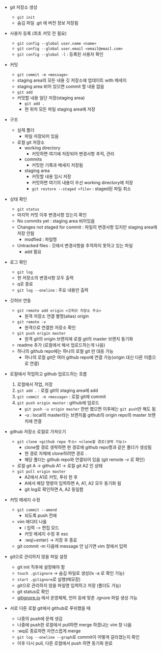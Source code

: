 - git 저장소 생성
  - `git init`
  - 숨김 파일 .git 에 버전 정보 저장됨


- 사용자 등록 (최초 커밋 전 필요)
  - `git config --global user.name <name>`
  - `git config --global user.email <email@email.com>`
  - `git config --global -l` : 등록된 사용자 확인

- 커밋
  - `git commit -m <message>`
  - staging area의 모든 내용 깃 저장소에 업데이트 with 메세지
  - staging area 비어 있으면 commit 할 내용 없음
  - `git add`
  - 커밋할 내용 일단 저장(staging area)
    - `git add .`
    - 현 위치 모든 파일 staging area에 저장

- 구조
  - 실제 폴더
    - 파일 저장되어 있음
  - 로컬 git 저장소
    - working directory
      - 커밋하면 여기에 저장되어 변경사항 추적, 관리
    - commits
      - 커밋한 기록과 메세지 저장됨
    - staging area 
      - 커밋할 내용 임시 저장
      - 커밋하면 여기의 내용이 우선 working directory에 저장
      - `git restore --staged <file>` : staged된 파일 취소

- 상태 확인
  - `git status`
  - 마지막 커밋 이후 변경사항 있는지 확인
  - No commits yet : staging area 비어있음
  - Changes not staged for commit : 파일의 변경사항 있지만 staging area에 저장 안됨
    - modfied : 파일명
  - Untracked files : 깃에서 변경사항을 추적하지 못하고 있는 파일
    - add 필요

- 로그 확인
  - `git log`
  - 현 저장소의 변경사항 모두 출력
  - q로 종료
  - `git log --oneline` : 주요 내용만 출력

- 깃허브 연동
  - `git remote add origin <깃허브 저장소 주소>`
    - 원격 저장소 연결 별명(alias) origin
  - `git remote -v`
    - 원격으로 연결한 저장소 확인
  - `git push origin master`
    - 원격 git의 origin 브랜치에 로컬 git의 master 브랜치 동기화
  - readme 추가 (로컬에서 해서 업로드하는게 나음)
  - 하나의 github repo에는 하나의 로컬 git 만 대응 가능
      - 하나의 로컬 git은 여러 github repo에 연결 가능(origin 대신 다른 이름으로 연결)
  
- 로컬에서 작업하고 github 업로드하는 흐름  
  1. 로컬에서 작업, 저장
  2. `git add .` : 로컬 git의 staging area에 add
  3. `git commit -m <message>` : 로컬 git에 commit
  4. `git push origin master` : github에 업로드
      - `git push -u origin master` 한번 했으면 이후에는 `git push`만 해도 됨
      - -u : local의 master라는 브랜치를 github의 origin repo의 master 브랜치에 연결

- github 저장소 로컬로 가져오기
  - `git clone <github repo 주소> <clone할 경로(생략 가능)>`
    - clone할 경로 생략하면 현 경로에 github repo명과 같은 폴더가 생성됨
    - 현 경로 자체에 clone하려면 경로 . 
    - 해당 폴더는 github repo와 연결되어 있음 (git remote -v 로 확인)
  - 로컬 git A -> github A1 -> 로컬 git A2 인 상태
  - `git pull origin master`
    - A2에서 A1로 커밋, 푸쉬 한 후
    - A에서 해당 명령어 입력하면 A, A1, A2 모두 동기화 됨
    - git log로 확인하면 A, A2 동일함

- 커밋 메세지 수정
  - `git commit --amend`
    - 되도록 push 전에
  - vim 에디터 나옴
    - i 입력 -> 편집 모드
    - 커밋 메세지 수정 후 esc
    - :wq(+enter) -> 저장 후 종료
  - git commit -m 다음에 message 안 남기면 vim 창에서 입력

- git으로 관리하지 않을 파일 설정
  - git init 직후에 설정해야 함
  - `touch .gitignore` -> 숨김 파일로 생성(ls -a 로 확인 가능)
  - `start .gitignore`로 실행(메모장)
  - git으로 관리하지 않을 파일명 입력하고 저장 (폴더도 가능)
  - git status로 확인
  - [gitignore.io](gitignore.io) 에서 운영체제, 언어 등에 맞춘 .ignore 파일 생성 가능

- 서로 다른 로컬 git에서 github로 푸쉬했을 때
  - 나중의 push에 문제 생김
  - 나중에 push한 로컬에서 pull하면 merge 하겠냐는 vim 창 나옴
  - :wq로 종료하면 자연스럽게 merge
  - `git log --oneline --graph`로 commit이 어떻게 갈라졌는지 확인
  - 이후 다시 pull, 다른 로컬에서 push 하면 동기화 완료